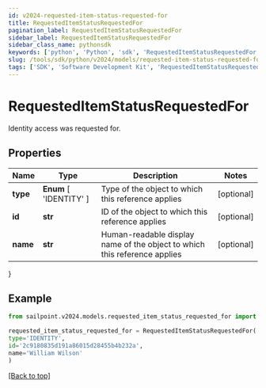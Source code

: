```yaml
---
id: v2024-requested-item-status-requested-for
title: RequestedItemStatusRequestedFor
pagination_label: RequestedItemStatusRequestedFor
sidebar_label: RequestedItemStatusRequestedFor
sidebar_class_name: pythonsdk
keywords: ['python', 'Python', 'sdk', 'RequestedItemStatusRequestedFor', 'V2024RequestedItemStatusRequestedFor'] 
slug: /tools/sdk/python/v2024/models/requested-item-status-requested-for
tags: ['SDK', 'Software Development Kit', 'RequestedItemStatusRequestedFor', 'V2024RequestedItemStatusRequestedFor']
---
```


# RequestedItemStatusRequestedFor

Identity access was requested for.

## Properties

Name | Type | Description | Notes
------------ | ------------- | ------------- | -------------
**type** |  **Enum** [  'IDENTITY' ] | Type of the object to which this reference applies | [optional] 
**id** | **str** | ID of the object to which this reference applies | [optional] 
**name** | **str** | Human-readable display name of the object to which this reference applies | [optional] 
}

## Example

```python
from sailpoint.v2024.models.requested_item_status_requested_for import RequestedItemStatusRequestedFor

requested_item_status_requested_for = RequestedItemStatusRequestedFor(
type='IDENTITY',
id='2c9180835d191a86015d28455b4b232a',
name='William Wilson'
)

```
[[Back to top]](#) 

